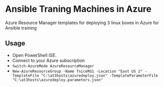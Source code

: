# Ansible Traning Machines in Azure

Azure Resource Manager templates for deploying 3 linux boxes in Azure for Ansible training

## Usage

* Open PowerShell ISE. 
* Connect to your Azure subscription
* `Switch-AzureMode AzureResourceManager`
* `New-AzureResourceGroup -Name TniceRG1 -Location "East US 2" -TemplateFile "C:\at3hosts\azuredeploy.json" -TemplateParameterFile "C:\at3hosts\azuredeploy.parameters.json"`